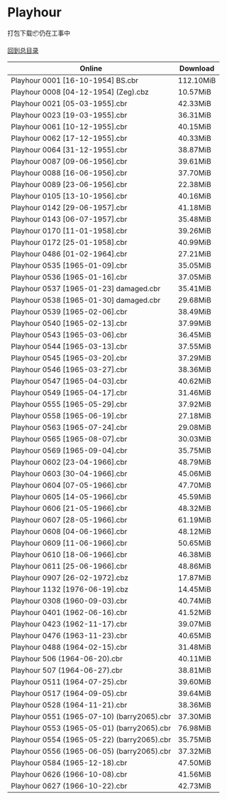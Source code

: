 # Playhour

打包下载📦仍在工事中

[回到总目录](/Catalogs.md)







Online | Download
--- | ---
Playhour 0001 [16-10-1954] BS.cbr | 112.10MiB
Playhour 0008 [04-12-1954] (Zeg).cbz | 10.57MiB
Playhour 0021 [05-03-1955].cbr | 42.33MiB
Playhour 0023 [19-03-1955].cbr | 36.31MiB
Playhour 0061 [10-12-1955].cbr | 40.15MiB
Playhour 0062 [17-12-1955].cbr | 40.33MiB
Playhour 0064 [31-12-1955].cbr | 38.87MiB
Playhour 0087 [09-06-1956].cbr | 39.61MiB
Playhour 0088 [16-06-1956].cbr | 37.70MiB
Playhour 0089 [23-06-1956].cbr | 22.38MiB
Playhour 0105 [13-10-1956].cbr | 40.16MiB
Playhour 0142 [29-06-1957].cbr | 41.18MiB
Playhour 0143 [06-07-1957].cbr | 35.48MiB
Playhour 0170 [11-01-1958].cbr | 39.26MiB
Playhour 0172 [25-01-1958].cbr | 40.99MiB
Playhour 0486 [01-02-1964].cbr | 27.21MiB
Playhour 0535 [1965-01-09].cbr | 35.05MiB
Playhour 0536 [1965-01-16].cbr | 37.05MiB
Playhour 0537 [1965-01-23] damaged.cbr | 35.41MiB
Playhour 0538 [1965-01-30] damaged.cbr | 29.68MiB
Playhour 0539 [1965-02-06].cbr | 38.49MiB
Playhour 0540 [1965-02-13].cbr | 37.99MiB
Playhour 0543 [1965-03-06].cbr | 36.45MiB
Playhour 0544 [1965-03-13].cbr | 37.55MiB
Playhour 0545 [1965-03-20].cbr | 37.29MiB
Playhour 0546 [1965-03-27].cbr | 38.36MiB
Playhour 0547 [1965-04-03].cbr | 40.62MiB
Playhour 0549 [1965-04-17].cbr | 31.46MiB
Playhour 0555 [1965-05-29].cbr | 37.92MiB
Playhour 0558 [1965-06-19].cbr | 27.18MiB
Playhour 0563 [1965-07-24].cbr | 29.08MiB
Playhour 0565 [1965-08-07].cbr | 30.03MiB
Playhour 0569 [1965-09-04].cbr | 35.75MiB
Playhour 0602 [23-04-1966].cbr | 48.79MiB
Playhour 0603 [30-04-1966].cbr | 45.06MiB
Playhour 0604 [07-05-1966].cbr | 47.70MiB
Playhour 0605 [14-05-1966].cbr | 45.59MiB
Playhour 0606 [21-05-1966].cbr | 48.32MiB
Playhour 0607 [28-05-1966].cbr | 61.19MiB
Playhour 0608 [04-06-1966].cbr | 48.12MiB
Playhour 0609 [11-06-1966].cbr | 50.65MiB
Playhour 0610 [18-06-1966].cbr | 46.38MiB
Playhour 0611 [25-06-1966].cbr | 48.86MiB
Playhour 0907 [26-02-1972].cbz | 17.87MiB
Playhour 1132 [1976-06-19].cbz | 14.45MiB
Playhour 0308 (1960-09-03).cbr | 40.74MiB
Playhour 0401 (1962-06-16).cbr | 41.52MiB
Playhour 0423 (1962-11-17).cbr | 39.07MiB
Playhour 0476 (1963-11-23).cbr | 40.65MiB
Playhour 0488 (1964-02-15).cbr | 31.48MiB
Playhour 506 (1964-06-20).cbr | 40.11MiB
Playhour 507 (1964-06-27).cbr | 38.81MiB
Playhour 0511 (1964-07-25).cbr | 39.60MiB
Playhour 0517 (1964-09-05).cbr | 39.64MiB
Playhour 0528 (1964-11-21).cbr | 38.36MiB
Playhour 0551 (1965-07-10) (barry2065).cbr | 37.30MiB
Playhour 0553 (1965-05-01) (barry2065).cbr | 76.98MiB
Playhour 0554 (1965-05-22) (barry2065).cbr | 35.75MiB
Playhour 0556 (1965-06-05) (barry2065).cbr | 37.32MiB
Playhour 0584 (1965-12-18).cbr | 47.50MiB
Playhour 0626 (1966-10-08).cbr | 41.56MiB
Playhour 0627 (1966-10-22).cbr | 42.73MiB